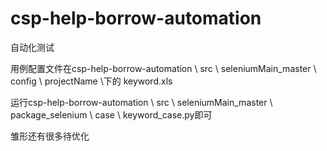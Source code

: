 # csp-help-borrow-automation
自动化测试


用例配置文件在csp-help-borrow-automation \ src \ seleniumMain_master \ config \ projectName \下的
keyword.xls

运行csp-help-borrow-automation \ src \ seleniumMain_master \ package_selenium \ case \ keyword_case.py即可

雏形还有很多待优化

